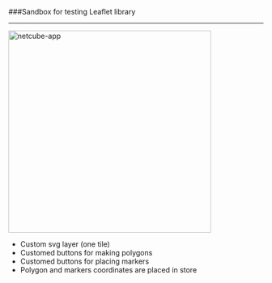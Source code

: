 ###Sandbox for testing Leaflet library
_________________

<img src="https://a.radikal.ru/a06/2106/70/d1903156ca3b.jpg" alt="netcube-app" width="400"/>


* Custom svg layer (one tile)
* Customed buttons for making polygons
* Customed buttons for placing markers
* Polygon and markers coordinates are placed in store



